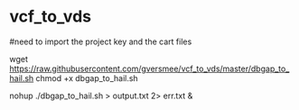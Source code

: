# vcf_to_vds

#need to import the project key and the cart files

wget https://raw.githubusercontent.com/gversmee/vcf_to_vds/master/dbgap_to_hail.sh
chmod +x dbgap_to_hail.sh

nohup ./dbgap_to_hail.sh > output.txt 2> err.txt &
